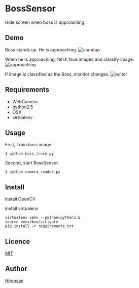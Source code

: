 # BossSensor
Hide screen when boss is approaching.

## Demo
Boss stands up. He is approaching.
![standup](https://github.com/Hironsan/BossSensor/blob/master/resource_for_readme/standup.jpg)

When he is approaching, fetch face images and classify image. 
![approaching](https://github.com/Hironsan/BossSensor/blob/master/resource_for_readme/approach.jpg)

If image is classified as the Boss, monitor changes.
![editor](https://github.com/Hironsan/BossSensor/blob/master/resource_for_readme/editor.jpg)

## Requirements

* WebCamera
* python3.5
* OSX
* virtualenv

## Usage
First, Train boss image.

```
$ python boss_train.py
```


Second, start BossSensor. 

```
$ python camera_reader.py
```

## Install
install OpenCV

install virtualenv

```
virtualenv venv --python=python3.5
source venv/bin/activate
pip install -r requirements.txt
```


## Licence

[MIT](https://github.com/Hironsan/BossSensor/blob/master/LICENSE)

## Author

[Hironsan](https://github.com/Hironsan)